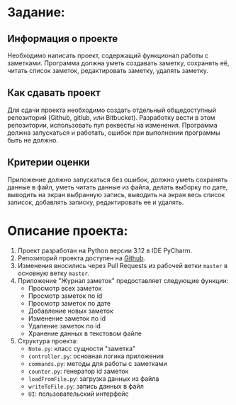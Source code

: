 # Задание: 
## **Информация о проекте**
Необходимо написать проект, содержащий функционал работы с заметками. Программа должна уметь создавать заметку, сохранять её, читать список заметок, редактировать заметку, удалять заметку.

## **Как сдавать проект**
Для сдачи проекта необходимо создать отдельный общедоступный репозиторий (Github, gitlub, или Bitbucket). Разработку вести в этом репозитории, использовать пул реквесты на изменения. Программа должна запускаться и работать, ошибок при выполнении программы быть не должно.

## **Критерии оценки**
Приложение должно запускаться без ошибок, должно уметь сохранять данные в файл, уметь читать данные из файла, делать выборку по дате, выводить на экран выбранную запись, выводить на экран весь список записок, добавлять записку, редактировать ее и удалять.


# Описание проекта:

1. Проект разработан на Python версии 3.12 в IDE PyCharm.
2. Репозиторий проекта доступен на [Github](https://github.com/DolceDarina/NotesPython).
3. Изменения вносились через Pull Requests из рабочей ветки `master` в основную ветку `master`.
4. Приложение "Журнал заметок" предоставляет следующие функции:
   - Просмотр всех заметок
   - Просмотр заметок по id
   - Просмотр заметок по дате
   - Добавление новых заметок
   - Изменение заметок по id
   - Удаление заметок по id
   - Хранение данных в текстовом файле
5. Структура проекта:
   - `Note.py`: класс сущности "заметка"
   - `controller.py`: основная логика приложения
   - `commands.py`: методы для работы с заметками
   - `counter.py`: генератор id заметок
   - `loadFromFile.py`: загрузка данных из файла
   - `writeToFile.py`: запись данных в файл
   - `UI`: пользовательский интерфейс
